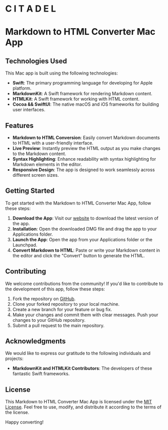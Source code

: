 # C I T A D E L
# Markdown to HTML Converter Mac App

## Technologies Used
This Mac app is built using the following technologies:
- **Swift**: The primary programming language for developing for Apple platform.
- **MarkdownKit**: A Swift framework for rendering Markdown content.
- **HTMLKit**: A Swift framework for working with HTML content.
- **Cocoa && SwiftUI**: The native macOS and iOS frameworks for building user interfaces.

## Features
- **Markdown to HTML Conversion**: Easily convert Markdown documents to HTML with a user-friendly interface.
- **Live Preview**: Instantly preview the HTML output as you make changes to the Markdown content.
- **Syntax Highlighting**: Enhance readability with syntax highlighting for Markdown elements in the editor.
- **Responsive Design**: The app is designed to work seamlessly across different screen sizes.

## Getting Started
To get started with the Markdown to HTML Converter Mac App, follow these steps:
1. **Download the App**: Visit our [website](https://github.com/gichukipaul/Citadel/tree/main) to download the latest version of the app.
2. **Installation**: Open the downloaded DMG file and drag the app to your Applications folder.
3. **Launch the App**: Open the app from your Applications folder or the Launchpad.
4. **Convert Markdown to HTML**: Paste or write your Markdown content in the editor and click the "Convert" button to generate the HTML.

## Contributing
We welcome contributions from the community! If you'd like to contribute to the development of this app, follow these steps:
1. Fork the repository on [GitHub](git@github.com:gichukipaul/Citadel.git).
2. Clone your forked repository to your local machine.
3. Create a new branch for your feature or bug fix.
4. Make your changes and commit them with clear messages. Push your changes to your GitHub repository.
5. Submit a pull request to the main repository.

## Acknowledgments
We would like to express our gratitude to the following individuals and projects:

- **MarkdownKit and HTMLKit Contributors**: The developers of these fantastic Swift frameworks.

## License
This Markdown to HTML Converter Mac App is licensed under the [MIT License](LICENSE). Feel free to use, modify, and distribute it according to the terms of the license.

Happy converting!
